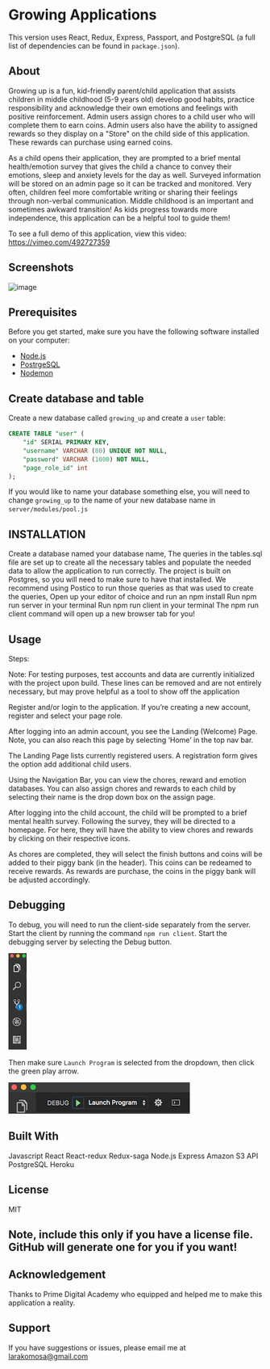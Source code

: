 
# Growing Applications
This version uses React, Redux, Express, Passport, and PostgreSQL (a full list of dependencies can be found in `package.json`).


## About

Growing up is a fun, kid-friendly parent/child application that assists children in middle childhood (5-9 years old) develop good habits, practice responsibility and acknowledge their own emotions and feelings with positive reinforcement. Admin users assign chores to a child user who will complete them to earn coins. Admin users also have the ability to assigned rewards so they display on a "Store" on the child side of this application. These rewards can purchase using earned coins.

As a child opens their application, they are prompted to a brief mental health/emotion survey that gives the child a chance to convey their emotions, sleep and anxiety levels for the day as well. Surveyed information will be stored on an admin page so it can be tracked and monitored. Very often, children feel more comfortable writing or sharing their feelings through non-verbal communication. Middle childhood is an important and sometimes awkward transition! As kids progress towards more independence, this application can be a helpful tool to guide them!

To see a full demo of this application, view this video: https://vimeo.com/492727359

## Screenshots
![image](https://user-images.githubusercontent.com/67838283/106369255-7ac31380-6315-11eb-8d70-c147677a4fa6.png)

## Prerequisites

Before you get started, make sure you have the following software installed on your computer:

- [Node.js](https://nodejs.org/en/)
- [PostrgeSQL](https://www.postgresql.org/)
- [Nodemon](https://nodemon.io/)

## Create database and table

Create a new database called `growing_up` and create a `user` table:

```SQL
CREATE TABLE "user" (
    "id" SERIAL PRIMARY KEY,
    "username" VARCHAR (80) UNIQUE NOT NULL,
    "password" VARCHAR (1000) NOT NULL,
    "page_role_id" int
);
```

If you would like to name your database something else, you will need to change `growing_up` to the name of your new database name in `server/modules/pool.js`

## INSTALLATION

Create a database named your database name,
The queries in the tables.sql file are set up to create all the necessary tables and populate the needed data to allow the application to run correctly. The project is built on Postgres, so you will need to make sure to have that installed. We recommend using Postico to run those queries as that was used to create the queries,
Open up your editor of choice and run an npm install
Run npm run server in your terminal
Run npm run client in your terminal
The npm run client command will open up a new browser tab for you!

## Usage
Steps:

Note: For testing purposes, test accounts and data are currently initialized with the project upon build. These lines can be removed and are not entirely necessary, but may prove helpful as a tool to show off the application

Register and/or login to the application. If you’re creating a new account, register and select your page role.

After logging into an admin account, you see the Landing (Welcome) Page. Note, you can also reach this page by selecting ‘Home’ in the top nav bar.

The Landing Page lists currently registered users. A registration form gives the option add additional child users. 

Using the Navigation Bar, you can view the chores, reward and emotion databases.  You can also assign chores and rewards to each child by selecting their name is the drop down box on the assign page. 

After logging into the child account, the child will be prompted to a brief mental health survey.  Following the survey, they will be directed to a homepage.  For here, they will have the ability to view chores and rewards by clicking on their respective icons.

As chores are completed, they will select the finish buttons and coins will be added to their piggy bank (in the header).  This coins can be redeamed to receive rewards. As rewards are purchase, the coins in the piggy bank will be adjusted accordingly.

## Debugging

To debug, you will need to run the client-side separately from the server. Start the client by running the command `npm run client`. Start the debugging server by selecting the Debug button.

![VSCode Toolbar](documentation/images/vscode-toolbar.png)

Then make sure `Launch Program` is selected from the dropdown, then click the green play arrow.

![VSCode Debug Bar](documentation/images/vscode-debug-bar.png)

## Built With
Javascript
React
React-redux
Redux-saga
Node.js
Express
Amazon S3 API
PostgreSQL
Heroku

## License
MIT

## Note, include this only if you have a license file. GitHub will generate one for you if you want!

## Acknowledgement
Thanks to Prime Digital Academy who equipped and helped me to make this application a reality.

## Support
If you have suggestions or issues, please email me at larakomosa@gmail.com
